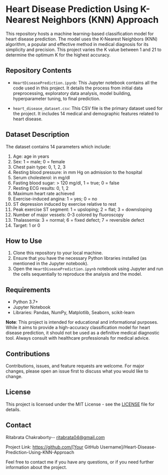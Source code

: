 # Heart Disease Prediction Using K-Nearest Neighbors (KNN) Approach

This repository hosts a machine learning-based classification model for heart disease prediction. The model uses the K-Nearest Neighbors (KNN) algorithm, a popular and effective method in medical diagnosis for its simplicity and precision. This project varies the K value between 1 and 21 to determine the optimum K for the highest accuracy.

## Repository Contents

- `HeartDiseasePrediction.ipynb`: This Jupyter notebook contains all the code used in this project. It details the process from initial data preprocessing, exploratory data analysis, model building, hyperparameter tuning, to final prediction.

- `heart_disease_dataset.csv`: This CSV file is the primary dataset used for the project. It includes 14 medical and demographic features related to heart disease.

## Dataset Description

The dataset contains 14 parameters which include:

1. Age: age in years
2. Sex: 1 = male; 0 = female
3. Chest pain type: 0, 1, 2, 3
4. Resting blood pressure: in mm Hg on admission to the hospital
5. Serum cholesterol: in mg/dl
6. Fasting blood sugar: > 120 mg/dl, 1 = true; 0 = false
7. Resting ECG results: 0, 1, 2
8. Maximum heart rate achieved
9. Exercise-induced angina: 1 = yes; 0 = no
10. ST depression induced by exercise relative to rest
11. Peak exercise ST segment: 1 = upsloping; 2 = flat; 3 = downsloping
12. Number of major vessels: 0-3 colored by fluoroscopy
13. Thalassemia: 3 = normal; 6 = fixed defect; 7 = reversible defect
14. Target: 1 or 0 

## How to Use

1. Clone this repository to your local machine.
2. Ensure that you have the necessary Python libraries installed (as mentioned in the Jupyter notebook).
3. Open the `HeartDiseasePrediction.ipynb` notebook using Jupyter and run the cells sequentially to reproduce the analysis and the model.
   
## Requirements

- Python 3.7+
- Jupyter Notebook
- Libraries: Pandas, NumPy, Matplotlib, Seaborn, scikit-learn

**Note**: This project is intended for educational and informational purposes. While it aims to provide a high-accuracy classification model for heart disease prediction, it should not be used as a definitive medical diagnostic tool. Always consult with healthcare professionals for medical advice.

## Contributions

Contributions, issues, and feature requests are welcome. For major changes, please open an issue first to discuss what you would like to change.

## License

This project is licensed under the MIT License - see the [LICENSE](LICENSE) file for details.

## Contact

Ritabrata Chakraborty-- ritabrata04@gmail.com

Project Link: https://github.com/[Your GitHub Username]/Heart-Disease-Prediction-Using-KNN-Approach

Feel free to contact me if you have any questions, or if you need further information about the project.
